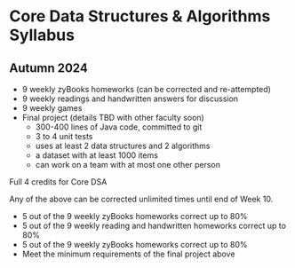 # Core Data Structures & Algorithms Syllabus
## Autumn 2024

* 9 weekly zyBooks homeworks (can be corrected and re-attempted)
* 9 weekly readings and handwritten answers for discussion
* 9 weekly games
* Final project (details TBD with other faculty soon)
  * 300-400 lines of Java code, committed to git
  * 3 to 4 unit tests
  * uses at least 2 data structures and 2 algorithms
  * a dataset with at least 1000 items
  * can work on a team with at most one other person
 
Full 4 credits for Core DSA

Any of the above can be corrected unlimited times until end of Week 10.
* 5 out of the 9 weekly zyBooks homeworks correct up to 80%
* 5 out of the 9 weekly reading and handwritten homeworks correct up to 80%
* 5 out of the 9 weekly zyBooks homeworks correct up to 80%
* Meet the minimum requirements of the final project above
